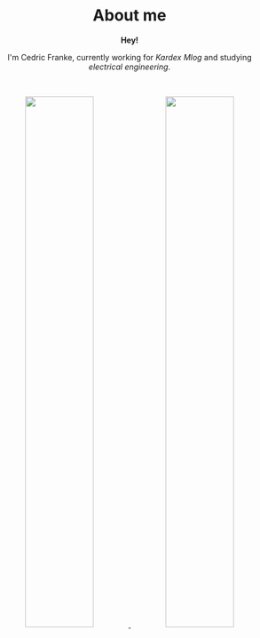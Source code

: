 <h1 align="center">
  <b>About me</b>
</h1>

<div align="center">
<b>Hey!</b>
<p>I'm Cedric Franke, currently working for <i>Kardex Mlog</i> and studying <i>electrical engineering</i>.</p>
</div>

<br>
<p align="center">
  <a href="https://abhigyantrips.dev/">
  <img width="49.5%" src="https://github-readme-stats.vercel.app/api?username=cedricfranke28&show_icons=true&theme=radical" />
    <img width="49.5%" src="https://github-readme-streak-stats.herokuapp.com/?user=cedricfranke28&theme=radical&hide_border=false" />
  </a>
</p>
